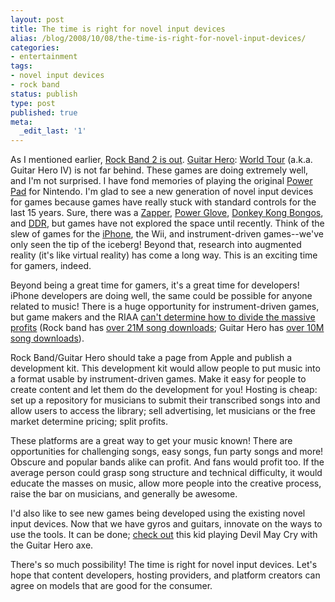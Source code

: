 ```yaml
---
layout: post
title: The time is right for novel input devices
alias: /blog/2008/10/08/the-time-is-right-for-novel-input-devices/
categories:
- entertainment
tags:
- novel input devices
- rock band
status: publish
type: post
published: true
meta:
  _edit_last: '1'
---
```

As I mentioned earlier, <a title="Rock Band 2 is out -- SethHolloway.com" href="http://sethholloway.com/blog/?p=114" target="_blank">Rock Band 2 is out</a>. <a title="Guitar Hero Official Site" href="http://www.guitarhero.com/" target="_blank">Guitar Hero</a>: <a title="Guitar Hero World Tour" href="http://en.wikipedia.org/wiki/Guitar_Hero_IV" target="_blank">World Tour</a> (a.k.a. Guitar Hero IV) is not far behind. These games are doing extremely well, and I'm not surprised. I have fond memories of playing the original <a title="Nintendo Power Pad" href="http://en.wikipedia.org/wiki/Power_Pad" target="_blank">Power Pad</a> for Nintendo. I'm glad to see a new generation of novel input devices for games because games have really stuck with standard controls for the last 15 years. Sure, there was a <a title="Duck Hunt Gun" href="http://en.wikipedia.org/wiki/Duck_hunt_gun" target="_blank">Zapper</a>, <a title="Power GLOVES!" href="http://en.wikipedia.org/wiki/Power_glove" target="_blank">Power Glove</a>, <a title="Donkey Kong Bongos!" href="http://en.wikipedia.org/wiki/Donkey_Kong_Jungle_Beat" target="_blank">Donkey Kong Bongos</a>, and <a title="DDR" href="http://www.ddrfreak.com/aboutddr.php" target="_blank">DDR</a>, but games have not explored the space until recently. Think of the slew of games for the <a title="App Store" href="http://www.apple.com/iphone/appstore/" target="_blank">iPhone</a>, the Wii, and instrument-driven games--we've only seen the tip of the iceberg! Beyond that, research into augmented reality (it's like virtual reality) has come a long way. This is an exciting time for gamers, indeed.

Beyond being a great time for gamers, it's a great time for developers! iPhone developers are doing well, the same could be possible for anyone related to music! There is a huge opportunity for instrument-driven games, but game makers and the RIAA <a title="Activision CEO wants more!" href="http://www.techdirt.com/articles/20081001/0245102424.shtml" target="_blank">can't determine how to divide the massive profits</a> (Rock band has <a title="21M downloaded songs" href="http://www.streetinsider.com/Press+Releases/MTV+Games,+Harmonix+and+Electronic+Arts+Ship+Rock+Band+2(TM)+for+XBOX+360(R)/3980528.html" target="_blank">over 21M song downloads</a>; Guitar Hero has <a title="10M songs downloaded" href="http://www.joystiq.com/2008/05/02/rock-band-ships-3-million-bundled-units-10-million-songs-down/" target="_blank">over 10M song downloads</a>).

Rock Band/Guitar Hero should take a page from Apple and publish a development kit. This development kit would allow people to put music into a format usable by instrument-driven games. Make it easy for people to create content and let them do the development for you! Hosting is cheap: set up a repository for musicians to submit their transcribed songs into and allow users to access the library; sell advertising, let musicians or the free market determine pricing; split profits.

These platforms are a great way to get your music known! There are opportunities for challenging songs, easy songs, fun party songs and more! Obscure and popular bands alike can profit. And fans would profit too. If the average person could grasp song structure and technical difficulty, it would educate the masses on music, allow more people into the creative process, raise the bar on musicians, and generally be awesome.

I'd also like to see new games being developed using the existing novel input devices. Now that we have gyros and guitars, innovate on the ways to use the tools. It can be done; <a title="Devil May Cry using Guitar Hero 3 controller" href="http://www.youtube.com/watch?v=CREs25IcHAU" target="_blank">check out</a> this kid playing Devil May Cry with the Guitar Hero axe.

There's so much possibility! The time is right for novel input devices. Let's hope that content developers, hosting providers, and platform creators can agree on models that are good for the consumer.
